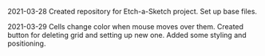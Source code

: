 2021-03-28  Created repository for Etch-a-Sketch project. Set up base files.

2021-03-29  Cells change color when mouse moves over them. Created button for deleting grid and setting up new one. Added some styling and positioning.